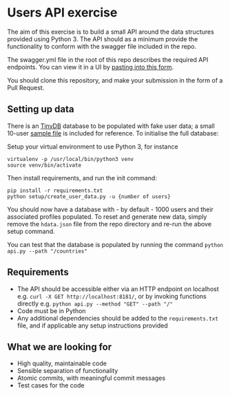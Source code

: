 Users API exercise
==================

The aim of this exercise is to build a small API around the data
structures provided using Python 3. The API should as a minimum provide
the functionality to conform with the swagger file included in the repo.

The swagger.yml file in the root of this repo describes the required
API endpoints. You can view it in a UI by
[pasting into this form](https://editor.swagger.io).

You should clone this repository, and make your submission in the form
of a Pull Request.


Setting up data
---------------

There is an [TinyDB](https://tinydb.readthedocs.io) database to be
populated with fake user data; a small 10-user [sample file](sample.json)
is included for reference. To initialise the full database:

Setup your virtual environment to use Python 3, for instance
```
virtualenv -p /usr/local/bin/python3 venv
source venv/bin/activate
```

Then install requirements, and run the init command:

```
pip install -r requirements.txt
python setup/create_user_data.py -u {number of users}
```

You should now have a database with - by default - 1000 users and
their associated profiles populated. To reset and generate new data,
simply remove the `hdata.json` file from the repo directory and re-run
the above setup command.

You can test that the database is populated by running the command
`python api.py --path "/countries"`

Requirements
------------

 - The API should be accessible either via an HTTP endpoint on localhost
e.g. `curl -X GET http://localhost:8181/`, or by
invoking functions directly e.g. `python api.py --method "GET" --path "/"`
 - Code must be in Python
 - Any additional dependencies should be added to the `requirements.txt`
file, and if applicable any setup instructions provided


What we are looking for
-----------------------

 - High quality, maintainable code
 - Sensible separation of functionality
 - Atomic commits, with meaningful commit messages
 - Test cases for the code
